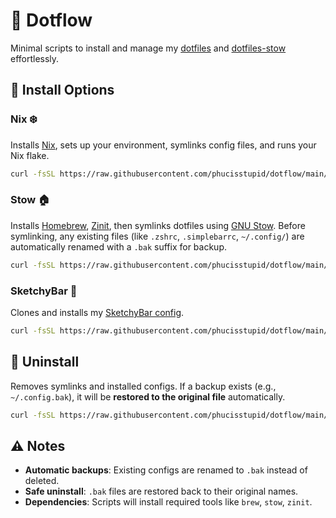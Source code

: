# 🚀 Dotflow

Minimal scripts to install and manage my [dotfiles](https://github.com/phucisstupid/dotfiles) and [dotfiles-stow](https://github.com/phucisstupid/dotfiles-stow) effortlessly.  

## 🔹 Install Options

### **Nix ❄️**
Installs [Nix](https://nixos.org/), sets up your environment, symlinks config files, and runs your Nix flake.

```bash
curl -fsSL https://raw.githubusercontent.com/phucisstupid/dotflow/main/nix.sh | sh -s
````

### **Stow 🏠**

Installs [Homebrew](https://brew.sh/), [Zinit](https://github.com/zdharma-continuum/zinit), then symlinks dotfiles using [GNU Stow](https://www.gnu.org/software/stow/).
Before symlinking, any existing files (like `.zshrc`, `.simplebarrc`, `~/.config/`) are automatically renamed with a `.bak` suffix for backup.

```bash
curl -fsSL https://raw.githubusercontent.com/phucisstupid/dotflow/main/stow.sh | sh -s
```

### **SketchyBar 🎨**

Clones and installs my [SketchyBar config](https://github.com/phucisstupid/dotfiles-stow/blob/main/.config/sketchybar).

```bash
curl -fsSL https://raw.githubusercontent.com/phucisstupid/dotflow/main/stow.sh | sh -s -- sketchybar
```

## 🔻 Uninstall

Removes symlinks and installed configs.
If a backup exists (e.g., `~/.config.bak`), it will be **restored to the original file** automatically.

```bash
curl -fsSL https://raw.githubusercontent.com/phucisstupid/dotflow/main/stow.sh | sh -s -- uninstall
```

## ⚠️ Notes

* **Automatic backups**: Existing configs are renamed to `.bak` instead of deleted.
* **Safe uninstall**: `.bak` files are restored back to their original names.
* **Dependencies**: Scripts will install required tools like `brew`, `stow`, `zinit`.
